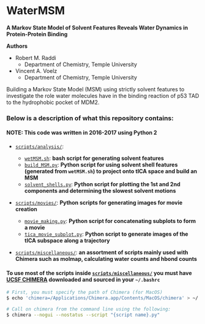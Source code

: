 # WaterMSM

**A Markov State Model of Solvent Features Reveals Water Dynamics in Protein-Protein Binding**

**Authors**
* Robert M. Raddi
    - Department of Chemistry, Temple University
* Vincent A. Voelz
    - Department of Chemistry, Temple University
    
Building a Markov State Model (MSM) using strictly solvent features to investigate the role water molecules have in the binding reaction of p53 TAD to the hydrophobic pocket of MDM2.


### Below is a description of what this repository contains:

#### NOTE: This code was written in 2016-2017 using Python 2

- [`scripts/analysis/`](scripts/analysis/): 
  - [`wetMSM.sh`](scripts/analysis/wetMSM.sh): **bash script for generating solvent features**
  - [`build_MSM.py`](scripts/analysis/build_MSM.py): **Python script for using solvent shell features (generated from `wetMSM.sh`) to project onto tICA space and build an MSM**
  - [`solvent_shells.py`](scripts/analysis/solvent_shells.py): **Python script for plotting the 1st and 2nd components and determining the slowest solvent motions**
   
- [`scripts/movies/`](scripts/movies/): **Python scripts for generating images for movie creation**
  - [`movie_making.py`](scripts/movies/movie_making.py): **Python script for concatenating subplots to form a movie**
  - [`tica_movie_subplot.py`](scripts/movies/tica_movie_subplot.py): **Python script to generate images of the tICA subspace along a trajectory**


- [`scripts/miscellaneous/`](scripts/miscellaneous/): **an assortment of scripts mainly used with Chimera such as molmap, calculating water counts and hbond counts**


#### To use most of the scripts inside [`scripts/miscellaneous/`](scripts/miscellaneous/) you must have [UCSF CHIMERA](https://www.cgl.ucsf.edu/chimera/) downloaded and sourced in your `~/.bashrc`

```bash
# First, you must specify the path of Chimera (for MacOS)
$ echo 'chimera=/Applications/Chimera.app/Contents/MacOS/chimera' > ~/.bashrc

# Call on chimera from the command line using the following:
$ chimera --nogui --nostatus --script "{script name}.py"
```











